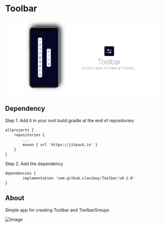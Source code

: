 # Toolbar

<a align="center" href="https://slaviboy.github.io/Compose-Icons-Site/">
    <img src="https://github.com/slaviboy/RepositoryImages/blob/main/lib/toolbar_home.png" alt="Image" />
</a>

## Dependency
Step 1.
Add it in your root build.gradle at the end of repositories:

	allprojects {
		repositories {
			...
			maven { url 'https://jitpack.io' }
		}
	}
  
Step 2. Add the dependency

	dependencies {
	        implementation 'com.github.slaviboy:Toolbar:v0.1.0'
	}


## About
Simple app for creating Toolbar and ToolbarGroups

<img src="https://github.com/slaviboy/RepositoryImages/blob/main/gifs/toolbar_home.gif" alt="Image" />
